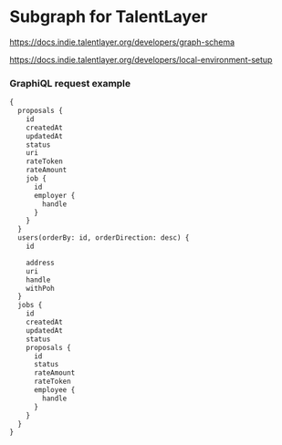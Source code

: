 # Subgraph for TalentLayer

https://docs.indie.talentlayer.org/developers/graph-schema

https://docs.indie.talentlayer.org/developers/local-environment-setup

### GraphiQL request example

```graphql
{
  proposals {
    id
    createdAt
    updatedAt
    status
    uri
    rateToken
    rateAmount
    job {
      id
      employer {
        handle
      }
    }
  }
  users(orderBy: id, orderDirection: desc) {
    id

    address
    uri
    handle
    withPoh
  }
  jobs {
    id
    createdAt
    updatedAt
    status
    proposals {
      id
      status
      rateAmount
      rateToken
      employee {
        handle
      }
    }
  }
}
```
